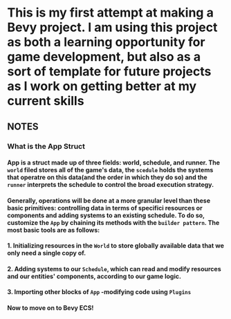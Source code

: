 # This is my first attempt at making a Bevy project. I am using this project as both a learning opportunity for game development, but also as a sort of template for future projects as I work on getting better at my current skills

## NOTES
### What is the App Struct
#### App is a struct made up of three fields: world, schedule, and runner. The `world` filed stores all of the game's data, the `scedule` holds the systems that operatre on this data(and the order in which they do so) and the `runner` interprets the schedule to control the broad execution strategy.

#### Generally, operations will be done at a more granular level than these basic primitives: controlling data in terms of specifici resources or components and adding systems to an existing schedule. To do so, customize the `App` by chaining its methods with the `builder pattern`. The most basic tools are as follows:

#### 1. Initializing resources in the `World` to store globally available data that we only need a single copy of.

#### 2. Adding systems to our `Schedule`, which can read and modify resources and our entities' components, according to our game logic.

#### 3. Importing other blocks of `App` -modifying code using `Plugins`

#### Now to move on to Bevy ECS!
